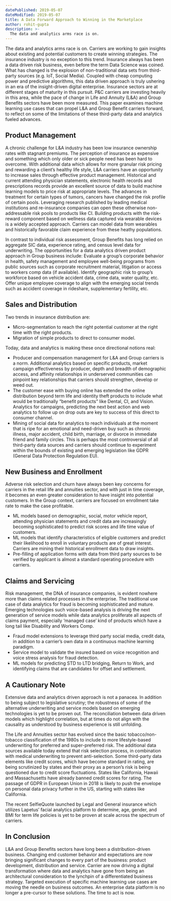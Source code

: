```yaml
---
datePublished: 2019-05-07
dateModified: 2019-05-07
title: A Data Forward Approach to Winning in the Marketplace
author: rohit-gupta
description: >-
  The data and analytics arms race is on.
---
```


The data and analytics arms race is on. Carriers are working to gain insights
about existing and potential customers to create winning strategies. The
insurance industry is no exception to this trend. Insurance always has been a
data driven risk business, even before the term Data Science was coined. What
has changed is the explosion of non-traditional data sets from third-party
sources (e.g. IoT, Social Media). Coupled with cheap computing power and
predictive algorithms, this data driven approach is truly ushering in an era of
the insight-driven digital enterprise. Insurance sectors are at different stages
of maturity in this pursuit. P&C carriers are investing heavily in this area,
while the pace of change in Life and Annuity (L&A) and Group Benefits sectors
have been more measured. This paper examines machine learning use cases that can
propel L&A and Group Benefit carriers forward, to reflect on some of the
limitations of these third-party data and analytics fueled advances.

## Product Management

A chronic challenge for L&A industry has been low insurance ownership rates with
stagnant premiums. The perception of insurance as expensive and something which
only older or sick people need has been hard to overcome. With additional data
which allows for more granular risk pricing and rewarding a client’s healthy
life style, L&A carriers have an opportunity to increase sales through effective
product management. Historical and current attending physician statements,
electronic health records and prescriptions records provide an excellent source
of data to build machine learning models to price risk at appropriate levels.
The advances in treatment for certain types of tumors, cancers have changed the
risk profile of certain pools. Leveraging research published by leading medical
institutions and re-insurance companies can open these otherwise non-addressable
risk pools to products like CI. Building products with the risk-reward component
based on wellness data captured via wearable devices is a widely accepted
approach. Carriers can model data from wearables and historically favorable
claim experience from these heathy populations.

In contrast to individual risk assessment, Group Benefits has long relied on
aggregate SIC data, experience rating, and census level data for underwriting.
The opportunities for a data analytics driven product approach in Group business
include: Evaluate a group’s corporate behavior in health, safety management and
employee well-being programs from public sources such as corporate recruitment
material, litigation or access to workers comp data (if available). Identify
geographic risk to group’s workforce based on vehicle accident data, crime data,
water quality, etc. Offer unique employee coverage to align with the emerging
social trends such as accident coverage in rideshare, supplementary fertility,
etc.

## Sales and Distribution

Two trends in insurance distribution are:

- Micro-segmentation to reach the right potential customer at the right time
  with the right products.
- Migration of simple products to direct to consumer model.

Today, data and analytics is making these once directional notions real:

- Producer and compensation management for L&A and Group carriers is a norm.
  Additional analytics based on specific products, market campaign effectiveness
  by producer, depth and breadth of demographic access, and affinity
  relationships in underserved communities can pinpoint key relationships that
  carriers should strengthen, develop or weed out.
- The customer ease with buying online has extended the online distribution
  beyond term life and identity theft products to include what would be
  traditionally “benefit products” like Dental, CI, and Vision. Analytics for
  campaigns, predicting the next best action and web analytics to follow up on
  drop outs are key to success of this direct to consumer channel.
- Mining of social data for analytics to reach individuals at the moment that is
  ripe for an emotional and need-driven buy such as chronic illness, major
  accident, child birth, marriage, or divorce in immediate friend and family
  circles. This is perhaps the most controversial of all third-party data
  sources and carriers should continue to experiment within the bounds of
  existing and emerging legislation like GDPR (General Data Protection
  Regulation EU).

## New Business and Enrollment

Adverse risk selection and churn have always been key concerns for carriers in
the retail life and annuities sector, and with just in time coverage, it becomes
an even greater consideration to have insight into potential customers. In the
Group context, carriers are focused on enrollment take rate to make the case
profitable.

- ML models based on demographic, social, motor vehicle report, attending
  physician statements and credit data are increasingly becoming sophisticated
  to predict risk scores and life time value of customers.
- ML models that identify characteristics of eligible customers and predict
  their likelihood to enroll in voluntary products are of great interest.
  Carriers are mining their historical enrollment data to draw insights.
- Pre-filling of application forms with data from third party sources to be
  verified by applicant is almost a standard operating procedure with carriers.

## Claims and Servicing

Risk management, the DNA of insurance companies, is evident nowhere more than
claims related processes in the enterprise. The traditional use case of data
analytics for fraud is becoming sophisticated and mature. Emerging technologies
such voice-based analysis is driving the next generation of service models while
data analytics proliferate all aspects of claims payment, especially ‘managed
case’ kind of products which have a long tail like Disability and Workers Comp.

- Fraud model extensions to leverage third party social media, credit data, in
  addition to a carrier’s own data in a continuous machine learning paradigm.
- Service model to validate the insured based on voice recognition and voice
  stress analysis for fraud detection.
- ML models for predicting STD to LTD bridging, Return to Work, and identifying
  claims that are candidates for offset and settlement.

## A Cautionary Note

Extensive data and analytics driven approach is not a panacea. In addition to
being subject to legislative scrutiny; the robustness of some of the alternative
underwriting and service models based on emerging technologies is yet to be
proven out. The reconciliation between data driven models which highlight
correlation, but at times do not align with the causality as understood by
business experience is still unfolding.

The Life and Annuities sector has evolved since the basic tobacco/non-tobacco
classification of the 1980s to include to more lifestyle-based underwriting for
preferred and super-preferred risk. The additional data sources available today
extend that risk selection process, in combination with medical underwriting to
prevent anti-selection. Some third-party data elements like credit scores, which
have become standard in rating, are being scrutinized by states and their proxy
as a person’s risk is being questioned due to credit score fluctuations. States
like California, Hawaii and Massachusetts have already banned credit scores for
rating. The passage of GDPR in European Union in 2018 is likely to push the
envelope on personal data privacy further in the US, starting with states like
California.

The recent SelfieQuote launched by Legal and General insurance which utilizes
Lapetus’ facial analytics platform to determine, age, gender, and BMI for term
life policies is yet to be proven at scale across the spectrum of carriers.

## In Conclusion

L&A and Group Benefits sectors have long been a distribution-driven business.
Changing end customer behavior and expectations are now bringing significant
changes to every part of the business: product development, distribution and
service. Carrier are now driving a digital transformation where data and
analytics have gone from being an architectural consideration to the lynchpin of
a differentiated business strategy. Targeted execution of specific machine
learning use cases are moving the needle on business outcomes. An enterprise
data platform is no longer a pre-cursor to these solutions. The time to act is
now.
